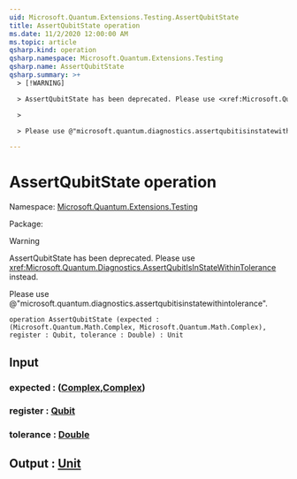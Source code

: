 ```yaml
---
uid: Microsoft.Quantum.Extensions.Testing.AssertQubitState
title: AssertQubitState operation
ms.date: 11/2/2020 12:00:00 AM
ms.topic: article
qsharp.kind: operation
qsharp.namespace: Microsoft.Quantum.Extensions.Testing
qsharp.name: AssertQubitState
qsharp.summary: >+
  > [!WARNING]

  > AssertQubitState has been deprecated. Please use <xref:Microsoft.Quantum.Diagnostics.AssertQubitIsInStateWithinTolerance> instead.

  >

  > Please use @"microsoft.quantum.diagnostics.assertqubitisinstatewithintolerance".

---
```


# AssertQubitState operation

Namespace: [Microsoft.Quantum.Extensions.Testing](xref:Microsoft.Quantum.Extensions.Testing)

Package: [](https://nuget.org/packages/)


> [!WARNING]
> AssertQubitState has been deprecated. Please use <xref:Microsoft.Quantum.Diagnostics.AssertQubitIsInStateWithinTolerance> instead.
>
> Please use @"microsoft.quantum.diagnostics.assertqubitisinstatewithintolerance".



```qsharp
operation AssertQubitState (expected : (Microsoft.Quantum.Math.Complex, Microsoft.Quantum.Math.Complex), register : Qubit, tolerance : Double) : Unit
```


## Input

### expected : ([Complex](xref:Microsoft.Quantum.Math.Complex),[Complex](xref:Microsoft.Quantum.Math.Complex))




### register : [Qubit](xref:microsoft.quantum.lang-ref.qubit)




### tolerance : [Double](xref:microsoft.quantum.lang-ref.double)





## Output : [Unit](xref:microsoft.quantum.lang-ref.unit)

